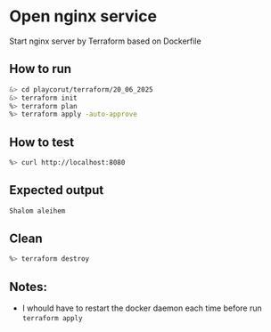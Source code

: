# Open nginx service
Start nginx server by Terraform based on Dockerfile

## How to run
```sh
&> cd playcorut/terraform/20_06_2025
&> terraform init
%> terraform plan
%> terraform apply -auto-approve
```

## How to test
```sh
%> curl http://localhost:8080
```
## Expected output
```sh
Shalom aleihem
```

## Clean
```sh
%> terraform destroy 
```

## Notes:
- I whould have to restart the docker daemon each time before run `terraform apply`




